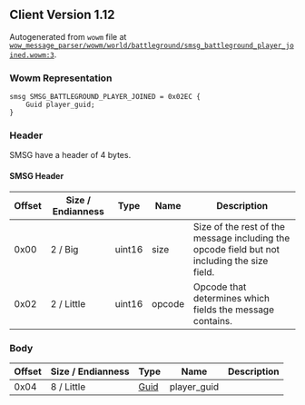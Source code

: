 ## Client Version 1.12

Autogenerated from `wowm` file at [`wow_message_parser/wowm/world/battleground/smsg_battleground_player_joined.wowm:3`](https://github.com/gtker/wow_messages/tree/main/wow_message_parser/wowm/world/battleground/smsg_battleground_player_joined.wowm#L3).

### Wowm Representation
```rust,ignore
smsg SMSG_BATTLEGROUND_PLAYER_JOINED = 0x02EC {
    Guid player_guid;
}
```
### Header
SMSG have a header of 4 bytes.

#### SMSG Header
| Offset | Size / Endianness | Type   | Name   | Description |
| ------ | ----------------- | ------ | ------ | ----------- |
| 0x00   | 2 / Big           | uint16 | size   | Size of the rest of the message including the opcode field but not including the size field.|
| 0x02   | 2 / Little        | uint16 | opcode | Opcode that determines which fields the message contains.|
### Body
| Offset | Size / Endianness | Type | Name | Description |
| ------ | ----------------- | ---- | ---- | ----------- |
| 0x04 | 8 / Little | [Guid](../spec/packed-guid.md) | player_guid |  |
